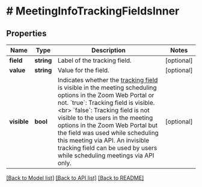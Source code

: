 # # MeetingInfoTrackingFieldsInner

## Properties

Name | Type | Description | Notes
------------ | ------------- | ------------- | -------------
**field** | **string** | Label of the tracking field. | [optional]
**value** | **string** | Value for the field. | [optional]
**visible** | **bool** | Indicates whether the [tracking field](https://support.zoom.us/hc/en-us/articles/115000293426-Scheduling-Tracking-Fields) is visible in the meeting scheduling options in the Zoom Web Portal or not.  &#x60;true&#x60;: Tracking field is visible. &lt;br&gt;  &#x60;false&#x60;: Tracking field is not visible to the users in the meeting options in the Zoom Web Portal but the field was used while scheduling this meeting via API. An invisible tracking field can be used by users while scheduling meetings via API only. | [optional]

[[Back to Model list]](../../README.md#models) [[Back to API list]](../../README.md#endpoints) [[Back to README]](../../README.md)
